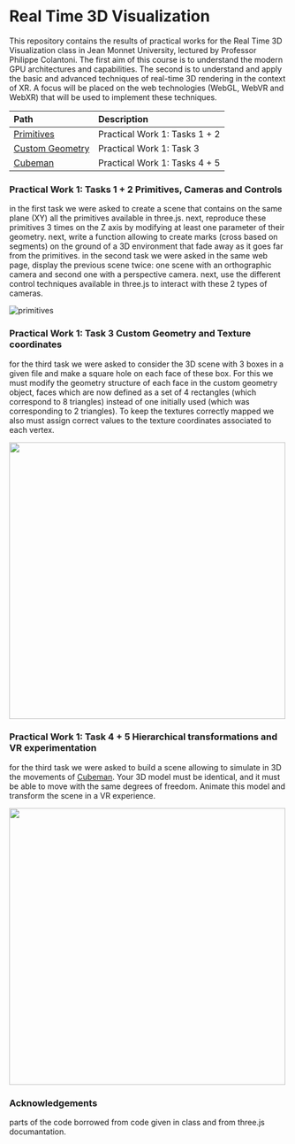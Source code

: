 # Real Time 3D Visualization

This repository contains the results of practical works for the Real Time 3D Visualization class in Jean Monnet University, lectured by Professor Philippe Colantoni. 
The first aim of this course is to understand the modern GPU architectures and capabilities. The second is
to understand and apply the basic and advanced techniques of real-time 3D rendering in the context of XR.
A focus will be placed on the web technologies (WebGL, WebVR and WebXR) that will be used to
implement these techniques. 

| Path | Description
| :--- | :----------
| [Primitives](https://shani1610.github.io/real-time-3d-visualization/primitives/) | Practical Work 1: Tasks 1 + 2
| [Custom Geometry](https://shani1610.github.io/real-time-3d-visualization/custom_geometry/) | Practical Work 1: Task 3
| [Cubeman](https://shani1610.github.io/real-time-3d-visualization/cubeman/) | Practical Work 1: Tasks 4 + 5

### Practical Work 1: Tasks 1 + 2 Primitives, Cameras and Controls

in the first task we were asked to create a scene that contains on the same plane (XY) all the primitives available in three.js. next, reproduce these primitives 3 times on the Z axis by modifying at least one parameter of their geometry. next, write a function allowing to create marks (cross based on segments) on the ground of a 3D environment that fade away as it goes far from the primitives. 
in the second task we were asked in the same web page, display the previous scene twice: one scene with an orthographic camera and second one with a perspective camera. next, use the different control techniques available in three.js to interact with these 2 types of cameras.

![primitives](https://user-images.githubusercontent.com/56839113/214873899-531df0bd-63ea-428a-918d-93bec0200de8.png)

### Practical Work 1: Task 3 Custom Geometry and Texture coordinates

for the third task we were asked to consider the 3D scene with 3 boxes in a given file and make a square hole on each face of these box. For this we must modify the geometry structure of each face in the custom geometry object, faces which are now defined as a set of 4 rectangles (which correspond to 8 triangles) instead of one initially used (which was corresponding to 2 triangles). To keep the textures correctly mapped we also must assign correct values to the texture coordinates associated to each vertex.

<img src="https://user-images.githubusercontent.com/56839113/215136592-faf6a4ab-981f-4ff8-bc4b-856f83a4bada.png" width="500">

### Practical Work 1: Task 4 + 5 Hierarchical transformations and VR experimentation

for the third task we were asked to build a scene allowing to simulate in 3D the movements of [Cubeman](https://sketchfab.com/3d-models/cubeman-a982359704c04eb59ac34a4042984f77).
Your 3D model must be identical, and it must be able to move with the same degrees of freedom. Animate this model and transform the scene in a VR experience.

<img src="https://user-images.githubusercontent.com/56839113/215136655-7bc8500b-05f2-4c64-a249-a430756fce0f.png" width="500">

### Acknowledgements

parts of the code borrowed from code given in class and from three.js documantation. 






